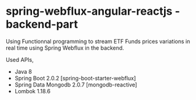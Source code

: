 spring-webflux-angular-reactjs - backend-part
==========================

Using Functionnal programming to stream ETF Funds prices variations in real time using Spring Webflux in the backend.

Used APIs,

- Java 8
- Spring Boot 2.0.2 [spring-boot-starter-webflux]
- Spring Data Mongodb 2.0.7 [mongodb-reactive]
- Lombok 1.18.6




